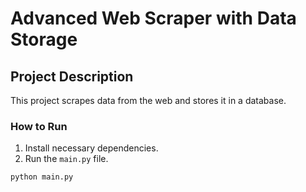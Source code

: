# Advanced Web Scraper with Data Storage

## Project Description
This project scrapes data from the web and stores it in a database.

### How to Run
1. Install necessary dependencies.
2. Run the `main.py` file.
```bash
python main.py
```
